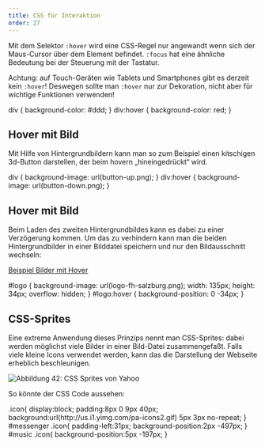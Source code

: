 ```yaml
---
title: CSS für Interaktion
order: 27
---
```


Mit dem Selektor `:hover` wird eine CSS-Regel nur angewandt 
wenn sich der Maus-Cursor über dem Element befindet. 
`:focus` hat eine ähnliche Bedeutung bei der Steuerung mit der Tastatur.

Achtung: auf Touch-Geräten wie Tablets und Smartphones gibt 
es derzeit kein `:hover`! Deswegen sollte man `:hover` nur zur 
Dekoration, nicht aber für wichtige Funktionen verwenden!

<css>
div       { background-color: #ddd; }
div:hover { background-color: red; }
</css>

Hover mit Bild
----------

Mit Hilfe von Hintergrundbildern kann man so zum Beispiel einen 
kitschigen 3d-Button darstellen, der beim hovern „hineingedrückt“ wird. 

<css>
div       { background-image: url(button-up.png);   }
div:hover { background-image: url(button-down.png); }
</css>

Hover mit Bild 
----------

Beim Laden des zweiten Hintergrundbildes kann es dabei 
zu einer Verzögerung kommen. Um das zu verhindern kann man die beiden 
Hintergrundbilder in einer Bilddatei speichern und nur den Bildausschnitt wechseln:

[Beispiel Bilder mit Hover](/images/hover-image.html)

<css>
#logo {
  background-image: url(logo-fh-salzburg.png);
  width: 135px;
  height: 34px;
  overflow: hidden;
}
#logo:hover {
  background-position: 0 -34px;
}
</css>

CSS-Sprites
----------

Eine extreme Anwendung dieses Prinzips nennt man CSS-Sprites: dabei werden möglichst viele Bilder in einer Bild-Datei zusammengefaßt. Falls viele kleine Icons verwendet werden, kann das die Darstellung der Webseite erheblich beschleunigen. 

![Abbildung 42: CSS Sprites von Yahoo](/images/yahoo-spritemap.png)

  So könnte der CSS Code aussehen:

<css>
.icon{
  display:block;
  padding:8px 0 9px 40px;
  background:url(http://us.i1.yimg.com/pa-icons2.gif) 5px 3px no-repeat;
}
#messenger .icon{
  padding-left:31px;
  background-position:2px -497px;
}
#music .icon{
  background-position:5px -197px;
}
</css>


